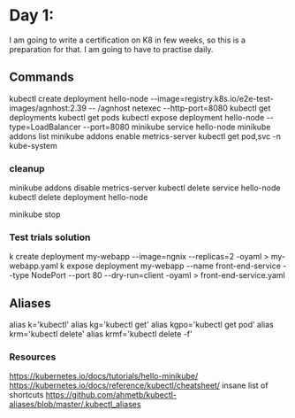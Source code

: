 # Day 1:
I am going to write a certification on K8 in few weeks, so this is a preparation for that. I am going to have to practise daily.

## Commands
kubectl create deployment hello-node --image=registry.k8s.io/e2e-test-images/agnhost:2.39 -- /agnhost netexec --http-port=8080
kubectl get deployments
kubectl get pods
kubectl expose deployment hello-node --type=LoadBalancer --port=8080
minikube service hello-node
minikube addons list
minikube addons enable metrics-server
kubectl get pod,svc -n kube-system

### cleanup
minikube addons disable metrics-server
kubectl delete service hello-node
kubectl delete deployment hello-node

minikube stop

### Test trials solution
k create deployment my-webapp --image=ngnix --replicas=2 -oyaml > my-webapp.yaml
k expose deployment my-webapp --name front-end-service --type NodePort --port 80 --dry-run=client -oyaml > front-end-service.yaml


## Aliases
alias k='kubectl'
alias kg='kubectl get'
alias kgpo='kubectl get pod'
alias krm='kubectl delete'
alias krmf='kubectl delete -f'

### Resources

https://kubernetes.io/docs/tutorials/hello-minikube/
https://kubernetes.io/docs/reference/kubectl/cheatsheet/
insane list of shortcuts
https://github.com/ahmetb/kubectl-aliases/blob/master/.kubectl_aliases 